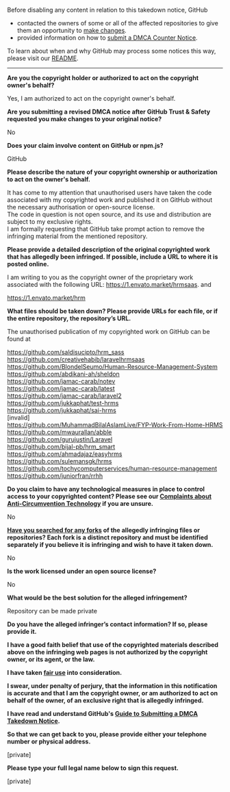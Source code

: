 Before disabling any content in relation to this takedown notice, GitHub
- contacted the owners of some or all of the affected repositories to give them an opportunity to [make changes](https://docs.github.com/en/github/site-policy/dmca-takedown-policy#a-how-does-this-actually-work).
- provided information on how to [submit a DMCA Counter Notice](https://docs.github.com/en/articles/guide-to-submitting-a-dmca-counter-notice).

To learn about when and why GitHub may process some notices this way, please visit our [README](https://github.com/github/dmca/blob/master/README.md#anatomy-of-a-takedown-notice).

---

**Are you the copyright holder or authorized to act on the copyright owner's behalf?**  
  
Yes, I am authorized to act on the copyright owner's behalf.  
  
**Are you submitting a revised DMCA notice after GitHub Trust & Safety requested you make changes to your original notice?**  
  
No  
  
**Does your claim involve content on GitHub or npm.js?**  
  
GitHub  
  
**Please describe the nature of your copyright ownership or authorization to act on the owner's behalf.**  
  
It has come to my attention that unauthorised users have taken the code associated with my copyrighted work and published it on GitHub without the necessary authorisation or open-source license.   
The code in question is not open source, and its use and distribution are subject to my exclusive rights.  
I am formally requesting that GitHub take prompt action to remove the infringing material from the mentioned repository.  
  
**Please provide a detailed description of the original copyrighted work that has allegedly been infringed. If possible, include a URL to where it is posted online.**  
  
I am writing to you as the copyright owner of the proprietary work associated with the following URL: https://1.envato.market/hrmsaas. and  
  
https://1.envato.market/hrm  
  
**What files should be taken down? Please provide URLs for each file, or if the entire repository, the repository’s URL.**  
  
The unauthorised publication of my copyrighted work on GitHub can be found at  
  
https://github.com/saldisucipto/hrm_sass  
https://github.com/creativehabib/laravelhrmsaas  
https://github.com/BlondelSeumo/Human-Resource-Management-System  
https://github.com/abdikani-ah/sheldon  
https://github.com/jamac-carab/notev  
https://github.com/jamac-carab/latest  
https://github.com/jamac-carab/laravel2  
https://github.com/jukkaphat/test-hrms  
https://github.com/jukkaphat/sai-hrms  
[invalid]  
https://github.com/MuhammadBilalAslamLive/FYP-Work-From-Home-HRMS  
https://github.com/mwaurallan/abble  
https://github.com/gurujustin/Laravel  
https://github.com/bijal-pb/hrm_smart  
https://github.com/ahmadajaz/easyhrms  
https://github.com/sulemansgk/hrms  
https://github.com/tochycomputerservices/human-resource-management  
https://github.com/juniorfran/rrhh  
  
**Do you claim to have any technological measures in place to control access to your copyrighted content? Please see our <a href="https://docs.github.com/articles/guide-to-submitting-a-dmca-takedown-notice#complaints-about-anti-circumvention-technology">Complaints about Anti-Circumvention Technology</a> if you are unsure.**  
  
No  
  
**<a href="https://docs.github.com/articles/dmca-takedown-policy#b-what-about-forks-or-whats-a-fork">Have you searched for any forks</a> of the allegedly infringing files or repositories? Each fork is a distinct repository and must be identified separately if you believe it is infringing and wish to have it taken down.**  
  
No  
  
**Is the work licensed under an open source license?**  
  
No  
  
**What would be the best solution for the alleged infringement?**  
  
Repository can be made private  
  
**Do you have the alleged infringer’s contact information? If so, please provide it.**  
  
**I have a good faith belief that use of the copyrighted materials described above on the infringing web pages is not authorized by the copyright owner, or its agent, or the law.**  
  
**I have taken <a href="https://www.lumendatabase.org/topics/22">fair use</a> into consideration.**  
  
**I swear, under penalty of perjury, that the information in this notification is accurate and that I am the copyright owner, or am authorized to act on behalf of the owner, of an exclusive right that is allegedly infringed.**  
  
**I have read and understand GitHub's <a href="https://docs.github.com/articles/guide-to-submitting-a-dmca-takedown-notice/">Guide to Submitting a DMCA Takedown Notice</a>.**  
  
**So that we can get back to you, please provide either your telephone number or physical address.**  
  
[private]
  
**Please type your full legal name below to sign this request.**  
  
[private]  
